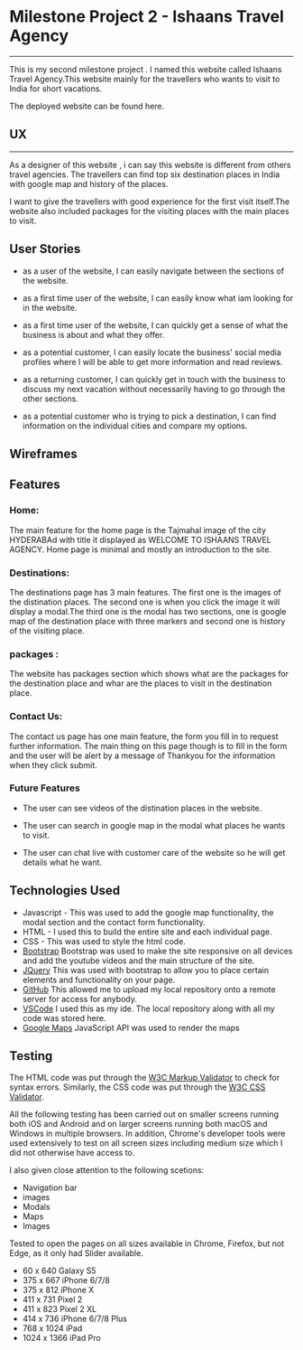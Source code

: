 

#  Milestone Project 2 - Ishaans Travel Agency  
----------------------------------------------------------------------------

This is my second milestone project . I named this website called Ishaans Travel Agency.This 
website mainly for the travellers who wants to visit to India for short vacations.

The deployed website can be found here.

## UX
----------------------------------------------------------------------------------

As a designer of this website , i can say this website is different from others travel agencies.
The travellers can find top six destination places in India with google map and history of the 
places.

I want to give the travellers with good experience for the first visit itself.The website
also included packages for the visiting places with the main places to visit.

## User Stories
* as a user of the website, I can easily navigate between the sections of the website.

* as a first time user of the website, I can easily know what iam looking for in the website.

* as a first time user of the website, I can quickly get a sense of what the business is about
  and what they offer.

* as a potential customer, I can easily locate the business' social media profiles where I
 will be able to get more information and read reviews.

* as a returning customer, I can quickly get in touch with the business to discuss my next vacation
 without necessarily having to go through the other sections.

* as a potential customer who is trying to pick a destination, I can find information on the
 individual cities and compare my options.

## Wireframes

## Features
### Home:
The main feature for the home page is the Tajmahal image of the city HYDERABAd with title it 
displayed as WELCOME TO ISHAANS TRAVEL AGENCY. 
Home page is minimal and mostly an introduction to the site.

### Destinations:
The destinations page has 3 main features. The first one is the images of the distination places.
The second one is when you click the image it will display a modal.The third one is the modal 
has two sections, one is google map of the destination place with three markers and second one 
is history of the visiting place.

### packages :
The website has packages section which shows what are the packages for the destination place
and whar are the places to visit in the destination place.

### Contact Us:
The contact us page has one main feature, the form you fill in to request further information. 
The main thing on this  page though is to fill in the form and the user will be alert by a
 message of Thankyou for the information when  they click submit.

 ### Future Features
 * The user can see videos of the distination places in the website.

 * The user can search in google map in the modal what places he wants to visit.

 * The user can chat live with customer care of the website so he will get details
   what he want.

## Technologies Used

* Javascript - This was used to add the google map functionality, the modal section and
 the contact form functionality.
* HTML - I used this to build the entire site and each individual page.
* CSS - This was used to style the html code.
* [Bootstrap](https://getbootstrap.com/) Bootstrap was used to make the site responsive on all devices and add the youtube videos and 
   the main structure of the site.
* [JQuery](https://jquery.com/) This was used with bootstrap to allow you to place certain elements and functionality on your page.
* [GitHub](https://github.com/) This allowed me to upload my local repository onto a remote server for access for anybody.
* [VSCode](https://code.visualstudio.com/) I used this as my ide. The local repository along with all my code was stored here.
* [Google Maps](https://cloud.google.com/maps-platform/maps/?utm_source=google&utm_medium=cpc&utm_campaign=FY18-Q2-global-demandgen-paidsearchonnetworkhouseads-cs-maps_contactsal_saf&utm_content=text-ad-none-none-DEV_c-CRE_267331561090-ADGP_Hybrid+%7C+AW+SEM+%7C+BKWS+~+EXA_+M:1_EMEAOt_EN_API_SQR-KWID_43700024190182920-kwd-295562633747-userloc_1012345&utm_term=KW_google%20map%20api-ST_google+map+api&gclid=Cj0KCQiApaXxBRDNARIsAGFdaB_Hb0dRUBRljLuse8LrG4XiN38_JgRvScdprtDZZGFhIDwat7-pw8UaAmXXEALw_wcB) JavaScript API was used to render the maps
   
 ## Testing

  The HTML code was put through the [W3C Markup Validator](https://validator.w3.org/) to check for syntax errors. Similarly, the CSS code was put
   through the [W3C CSS Validator](https://jigsaw.w3.org/css-validator/).

   All the following testing has been carried out on smaller screens running both iOS and Android 
   and on larger screens running both macOS and Windows in multiple browsers. In addition, 
   Chrome's developer tools were used extensively to test on all screen sizes including medium 
   size which I did not otherwise have access to.

   I also given close attention to the following scetions:

   * Navigation bar
   * images
   * Modals
   * Maps
   * Images
   
  Tested to open the pages on all sizes available in Chrome, Firefox, but not Edge, as it
   only had Slider available.

* 60 x 640 Galaxy S5
* 375 x 667 iPhone 6/7/8
* 375 x 812 iPhone X
* 411 x 731 Pixel 2
* 411 x 823 Pixel 2 XL
* 414 x 736 iPhone 6/7/8 Plus
* 768 x 1024 iPad
* 1024 x 1366 iPad Pro

  











